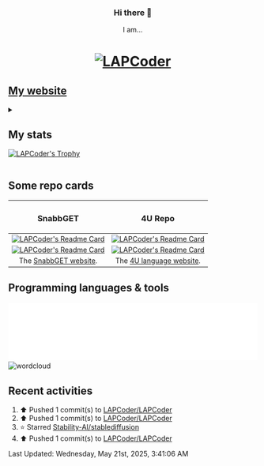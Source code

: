 <!--
Hey!
You see the code?
It's beautiful?
-->

<h3 align="center"> Hi there 👋 </h3>
<p align="center">
  I am...
</p>
<h1 align="center">
  <a href="https://lapcoder.github.io">
    <img src="https://github.com/LAPCoder/LAPCoder/blob/main/logo.gif" alt="LAPCoder">
  </a>
</h1>

<!--
- ✅ It’s my profile!
- 🔭 I’m currently working on [SnabbGET](https://github.com/SnabbGET/SnabbGET), [4U](https://github.com/LAPCoder/4U-Programming-language) (language), 2EUC (code editor), MyBall game, personals projects...
- 🌱 I’m currently learning some [languages](#programming-languages--tools).
- 👯 I’m looking to collaborate on SnabbGET. 🤔 I’m (we are...) looking for help with SnabbGET.<!-- 💬 Ask me about 4U and 2EUC. - ⚡ Fun fact: code, code and code.--
- 💖 I love coding. ♻️ I see and modify code.
- 🍗 I like to eat, 📖 read and ⌨ code.
- 😕 But I don’t always comment my code...
-->
  
## [My website](https://lapcoder.github.io)

<details><summary><h2>My stats</h2>

[![LAPCoder's Trophy](https://github-profile-trophy.vercel.app/?username=LAPCoder&no-bg=true&no-frame=true&column=-1&theme=algolia)](https://github.com/ryo-ma/github-profile-trophy)
</summary>

![Contribution grid snake animation](https://raw.githubusercontent.com/LAPCoder/LAPCoder/output/github-contribution-grid-snake-dark.svg#gh-dark-mode-only "Generated with Platane/snk")
![Contribution grid snake animation](https://raw.githubusercontent.com/LAPCoder/LAPCoder/output/github-contribution-grid-snake.svg#gh-light-mode-only "Generated with Platane/snk")

[![LAPCoder's GitHub stats](https://github-readme-stats-git-masterrstaa-rickstaa.vercel.app/api?username=LAPCoder&count_private=true&show_icons=true&theme=transparent&hide_border=true&include_all_commits=true&hide_title=true&show=reviews,discussions_started,discussions_answered,prs_merged,prs_merged_percentage&tsdsfs=sdsf)](https://github.com/anuraghazra/github-readme-stats)
[![LAPCoder's Languages stats](https://github-readme-stats-git-masterrstaa-rickstaa.vercel.app/api/top-langs/?username=LAPCoder&langs_count=10&count_private=true&show_icons=true&hide_border=true&include_all_commits=true&hide_title=true&layout=compact&theme=transparent&tsdsfs=sdsf)](https://github.com/anuraghazra/github-readme-stats)

<!--[![Skyline](generated/metrics.plugin.skyline.svg)](https://github.com/LAPCoder#user-97749743-pinned-items-reorder-form)-->

</details>

## Some repo cards

| <h3> SnabbGET </h3> | <h3> 4U Repo </h3> |
| :-----------------: | :----------------: |
| [![LAPCoder's Readme Card](https://github-readme-stats-git-masterrstaa-rickstaa.vercel.app/api/pin/?username=SnabbGET&repo=SnabbGET&show_owner=true&show_icons=true&theme=transparent&hide_border=true)](https://github.com/SnabbGET/SnabbGET "Click to go on the repo") | [![LAPCoder's Readme Card](https://github-readme-stats-git-masterrstaa-rickstaa.vercel.app/api/pin/?username=LAPCoder&repo=4U-Programming-language&show_owner=false&show_icons=true&theme=transparent&hide_border=true)](https://github.com/LAPCoder/4U-Programming-language "Click to go on the repo")<!--https://github.com/anuraghazra/github-readme-stats)-->
|  [![LAPCoder's Readme Card](https://github-readme-stats-git-masterrstaa-rickstaa.vercel.app/api/pin/?username=SnabbGET&repo=SnabbGET.github.io&show_owner=true&show_icons=true&hide_border=true&theme=transparent)](https://github.com/SnabbGET/SnabbGET.github.io "Click to go on the repo") | [![LAPCoder's Readme Card](https://github-readme-stats-git-masterrstaa-rickstaa.vercel.app/api/pin/?username=LAPCoder&repo=2HOT4U&show_owner=false&show_icons=true&theme=transparent&hide_border=true)](https://github.com/LAPCoder/2HOT4U "Click to go on the repo") |
| The [SnabbGET website](https://SnabbGET.github.io/). | The [4U language website](https://lapcoder.github.io/4U-Programming-language/). |

<!-- https://github-readme-stats.vercel.app/api/pin/?username=SnabbGET&repo=SnabbGET&show_owner=true&show_icons=true&theme=transparent&hide_border=true
     https://github-readme-stats.vercel.app/api/pin/?username=LAPCoder&repo=4U-Programming-language&show_owner=false&show_icons=true&theme=transparent&hide_border=true
     https://github-readme-stats.vercel.app/api/pin/?username=SnabbGET&repo=SnabbGET.github.io&show_owner=true&show_icons=true&hide_border=true&theme=transparent
     https://github-readme-stats.vercel.app/api/pin/?username=LAPCoder&repo=2HOT4U&show_owner=false&show_icons=true&theme=transparent&hide_border=true
-->

## Programming languages & tools

[![Topics starred](generated/metrics.plugin.topics.icons.svg)](https://github.com/LAPCoder#user-97749743-pinned-items-reorder-form)
![wordcloud](https://user-images.githubusercontent.com/97749743/210137955-5c3d221c-46af-4b53-b84f-75753ce56a98.png)


## Recent activities

<!--RECENT_ACTIVITY:start-->
1. ⬆️ Pushed 1 commit(s) to [LAPCoder/LAPCoder](https://github.com/LAPCoder/LAPCoder)<br>
2. ⬆️ Pushed 1 commit(s) to [LAPCoder/LAPCoder](https://github.com/LAPCoder/LAPCoder)<br>
3. ⭐ Starred [Stability-AI/stablediffusion](https://github.com/Stability-AI/stablediffusion)<br>
4. ⬆️ Pushed 1 commit(s) to [LAPCoder/LAPCoder](https://github.com/LAPCoder/LAPCoder)<br>
<!--RECENT_ACTIVITY:end-->

<!--RECENT_ACTIVITY:last_update-->
Last Updated: Wednesday, May 21st, 2025, 3:41:06 AM
<!--RECENT_ACTIVITY:last_update_end-->

<!--
**LAPCoder/LAPCoder** is a ✨ _special_ ✨ repository because its `README.md` (this file) appears on your GitHub profile.
Here are some ideas to get you started:
-->
